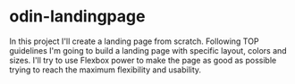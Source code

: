 # odin-landingpage
In this project I'll create a landing page from scratch.
Following TOP guidelines I'm going to build a landing page with specific layout, colors and sizes.
I'll try to use Flexbox power to make the page as good as possible trying to reach the maximum flexibility and usability.